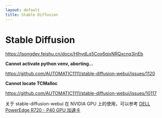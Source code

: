 ```yaml
---
layout: default
title: Stable Diffusion
---
```


# Stable Diffusion

<https://lsongdev.feishu.cn/docx/HIhydLq5Cox6qjxNRQxcnq3inEb>

**Cannot activate python venv, aborting...**

<https://github.com/AUTOMATIC1111/stable-diffusion-webui/issues/1120>

**Cannot locate TCMalloc**

<https://github.com/AUTOMATIC1111/stable-diffusion-webui/issues/10117>

关于 stable-diffusion-webui 在 NVIDIA GPU 上的使用，可以参考 [DELL PowerEdge R720 - P40 GPU 加速卡](dell-r720#nvidia-p40-gpu)